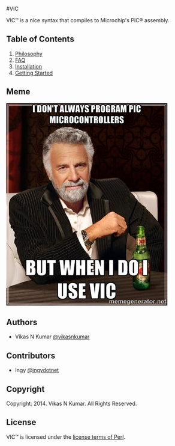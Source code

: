 #VIC

VIC&trade; is a nice syntax that compiles to Microchip's PIC&reg; assembly.

## Table of Contents

1. [Philosophy](philosophy.html)
1. [FAQ](faq.html)
1. [Installation](install.html)
1. [Getting Started](gettingstarted.html)

## Meme
![](images/vicmeme.jpg)

## Authors

- Vikas N Kumar [@vikasnkumar](https://github.com/vikasnkumar/)

## Contributors

- Ingy [@ingydotnet](https://github.com/ingydotnet/)

## Copyright

Copyright: 2014. Vikas N Kumar. All Rights Reserved.

## License

VIC&trade; is licensed under the [license terms of
Perl](http://dev.perl.org/licenses/).
